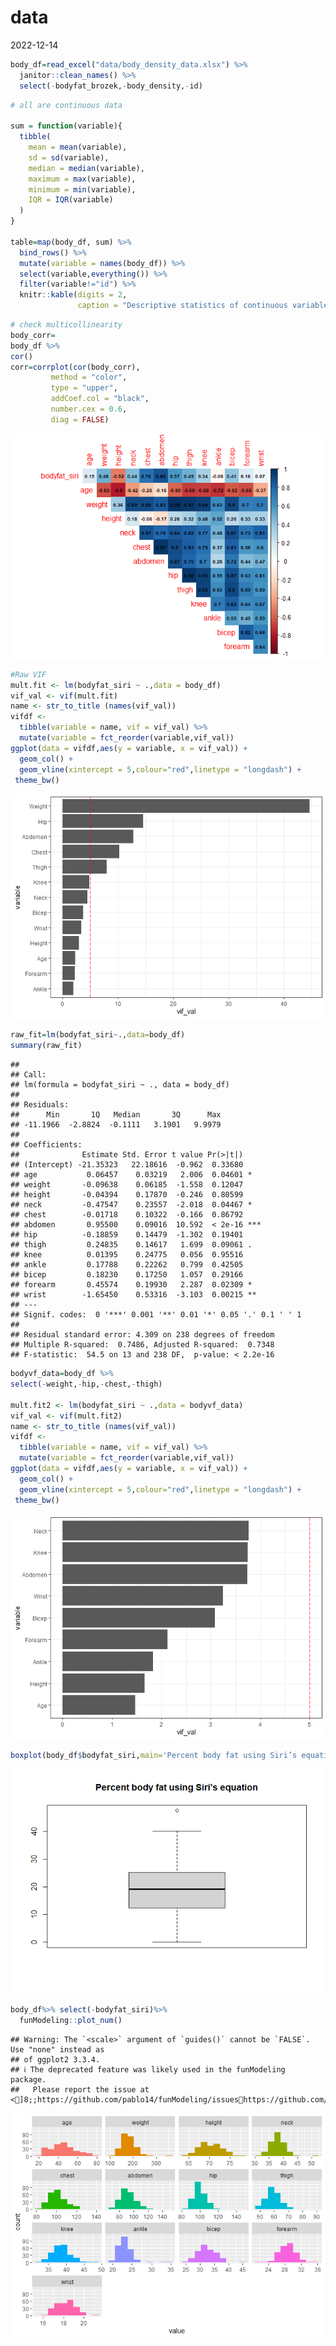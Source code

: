 data
================
2022-12-14

``` r
body_df=read_excel("data/body_density_data.xlsx") %>%
  janitor::clean_names() %>%
  select(-bodyfat_brozek,-body_density,-id)
```

``` r
# all are continuous data

sum = function(variable){
  tibble(
    mean = mean(variable),
    sd = sd(variable),
    median = median(variable),
    maximum = max(variable),
    minimum = min(variable),
    IQR = IQR(variable)
  )
}

table=map(body_df, sum) %>% 
  bind_rows() %>% 
  mutate(variable = names(body_df)) %>% 
  select(variable,everything()) %>% 
  filter(variable!="id") %>%
  knitr::kable(digits = 2, 
               caption = "Descriptive statistics of continuous variables") 
```

``` r
# check multicollinearity
body_corr=
body_df %>% 
cor() 
corr=corrplot(cor(body_corr), 
         method = "color", 
         type = "upper",
         addCoef.col = "black", 
         number.cex = 0.6,
         diag = FALSE) 
```

![](data_files/figure-gfm/correlation-1.png)<!-- -->

``` r
#Raw VIF
mult.fit <- lm(bodyfat_siri ~ .,data = body_df)
vif_val <- vif(mult.fit)
name <- str_to_title (names(vif_val))
vifdf <- 
  tibble(variable = name, vif = vif_val) %>%
  mutate(variable = fct_reorder(variable,vif_val))
ggplot(data = vifdf,aes(y = variable, x = vif_val)) +
  geom_col() +
  geom_vline(xintercept = 5,colour="red",linetype = "longdash") +
 theme_bw()
```

![](data_files/figure-gfm/unnamed-chunk-1-1.png)<!-- -->

``` r
raw_fit=lm(bodyfat_siri~.,data=body_df)
summary(raw_fit)
```

    ## 
    ## Call:
    ## lm(formula = bodyfat_siri ~ ., data = body_df)
    ## 
    ## Residuals:
    ##      Min       1Q   Median       3Q      Max 
    ## -11.1966  -2.8824  -0.1111   3.1901   9.9979 
    ## 
    ## Coefficients:
    ##              Estimate Std. Error t value Pr(>|t|)    
    ## (Intercept) -21.35323   22.18616  -0.962  0.33680    
    ## age           0.06457    0.03219   2.006  0.04601 *  
    ## weight       -0.09638    0.06185  -1.558  0.12047    
    ## height       -0.04394    0.17870  -0.246  0.80599    
    ## neck         -0.47547    0.23557  -2.018  0.04467 *  
    ## chest        -0.01718    0.10322  -0.166  0.86792    
    ## abdomen       0.95500    0.09016  10.592  < 2e-16 ***
    ## hip          -0.18859    0.14479  -1.302  0.19401    
    ## thigh         0.24835    0.14617   1.699  0.09061 .  
    ## knee          0.01395    0.24775   0.056  0.95516    
    ## ankle         0.17788    0.22262   0.799  0.42505    
    ## bicep         0.18230    0.17250   1.057  0.29166    
    ## forearm       0.45574    0.19930   2.287  0.02309 *  
    ## wrist        -1.65450    0.53316  -3.103  0.00215 ** 
    ## ---
    ## Signif. codes:  0 '***' 0.001 '**' 0.01 '*' 0.05 '.' 0.1 ' ' 1
    ## 
    ## Residual standard error: 4.309 on 238 degrees of freedom
    ## Multiple R-squared:  0.7486, Adjusted R-squared:  0.7348 
    ## F-statistic:  54.5 on 13 and 238 DF,  p-value: < 2.2e-16

``` r
bodyvf_data=body_df %>%
select(-weight,-hip,-chest,-thigh) 

mult.fit2 <- lm(bodyfat_siri ~ .,data = bodyvf_data)
vif_val <- vif(mult.fit2)
name <- str_to_title (names(vif_val))
vifdf <- 
  tibble(variable = name, vif = vif_val) %>%
  mutate(variable = fct_reorder(variable,vif_val))
ggplot(data = vifdf,aes(y = variable, x = vif_val)) +
  geom_col() +
  geom_vline(xintercept = 5,colour="red",linetype = "longdash") +
 theme_bw()
```

![](data_files/figure-gfm/unnamed-chunk-3-1.png)<!-- -->

``` r
boxplot(body_df$bodyfat_siri,main='Percent body fat using Siri’s equation')
```

![](data_files/figure-gfm/check%20outcome%20variable-1.png)<!-- -->

``` r
body_df%>% select(-bodyfat_siri)%>%
  funModeling::plot_num()
```

    ## Warning: The `<scale>` argument of `guides()` cannot be `FALSE`. Use "none" instead as
    ## of ggplot2 3.3.4.
    ## ℹ The deprecated feature was likely used in the funModeling package.
    ##   Please report the issue at <]8;;https://github.com/pablo14/funModeling/issueshttps://github.com/pablo14/funModeling/issues]8;;>.

![](data_files/figure-gfm/unnamed-chunk-4-1.png)<!-- -->
